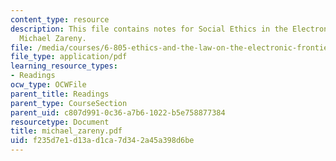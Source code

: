 ```yaml
---
content_type: resource
description: This file contains notes for Social Ethics in the Electronic Community,
  Michael Zareny.
file: /media/courses/6-805-ethics-and-the-law-on-the-electronic-frontier-fall-2005/f235d7e1d13ad1ca7d342a45a398d6be_michael_zareny.pdf
file_type: application/pdf
learning_resource_types:
- Readings
ocw_type: OCWFile
parent_title: Readings
parent_type: CourseSection
parent_uid: c807d991-0c36-a7b6-1022-b5e758877384
resourcetype: Document
title: michael_zareny.pdf
uid: f235d7e1-d13a-d1ca-7d34-2a45a398d6be
---
```

